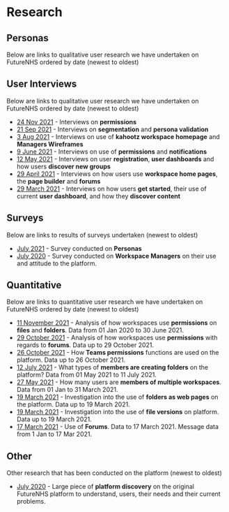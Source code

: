 # Research

## Personas
Below are links to qualitative user research we have undertaken on FutureNHS ordered by date (newest to oldest)

## User Interviews
Below are links to qualitative user research we have undertaken on FutureNHS ordered by date (newest to oldest)
- [24 Nov 2021](/research/interviews/user-research-20211124.md) - Interviews on **permissions**
- [21 Sep 2021](/research/interviews/user-research-20210921.md) - Interviews on **segmentation** and **persona validation**
- [3 Aug 2021](/research/interviews/user-research-20210803.md) - Interviews on use of **kahootz workspace homepage** and **Managers Wireframes**
- [9 June 2021](/research/interviews/user-research-20210609.md) - Interviews on use of **permissions** and **notifications**
- [12 May 2021](/research/interviews/user-research-20210512.md) - Interviews on user **registration**, **user dashboards** and how users **discover new groups**
- [29 April 2021](/research/interviews/user-research-20210429.md) - Interviews on how users use **workspace home pages**, the **page builder** and **forums**
- [29 March 2021](/research/interviews/user-research-20210329.md) - Interviews on how users **get started**, their use of current **user dashboard**, and how they **discover content**

## Surveys
Below are links to results of surveys undertaken (newest to oldest)
- [July 2021](/research/surveys/Health&CareSector.md) - Survey conducted on **Personas**
- [July 2020](/research/surveys/managers-survey-202006.md) - Survey conducted on **Workspace Managers** on their use and attitude to the platform.

## Quantitative
Below are links to quantitative user research we have undertaken on FutureNHS ordered by date (newest to oldest)
- [11 November 2021](/research/quantitative/stats-research-20211111.md) - Analysis of how workspaces use **permissions** on **files** and **folders**. Data from 01 Jan 2020 to 30 June 2021.
- [29 October 2021](/research/quantitative/stats-research-20211029.md) - Analysis of how workspaces use **permissions** with regards to **forums**. Data up to 29 October 2021.
- [26 October 2021](/research/quantitative/stats-research-20211026.md) - How **Teams permissions** functions are used on the platform. Data up to 26 October 2021.
- [12 July 2021](/research/quantitative/stats-research-20210712.md) - What types of **members are creating folders** on the platform? Data from 01 May 2021 to 11 July 2021.
- [27 May 2021](/research/quantitative/stats-research-20210527.md) - How many users are **members of multiple workspaces**. Data from 01 Jan to 31 March 2021.
- [19 March 2021](/research/quantitative/stats-research-20210319.2.md) - Investigation into the use of **folders as web pages** on the platform. Data up to 19 March 2021.
- [19 March 2021](/research/quantitative/stats-research-20210319.md) - Investigation into the use of **file versions** on platform. Data up to 19 March 2021.
- [17 March 2021](/research/quantitative/stats-research-20210317.md) - Use of **Forums**. Data to 17 March 2021. Message data from 1 Jan to 17 Mar 2021.

## Other
Other research that has been conducted on the platform (newest to oldest)
- [July 2020](/research/other/discovery-2020.md) - Large piece of **platform discovery** on the original FutureNHS platform to understand, users, their needs and their current problems.
